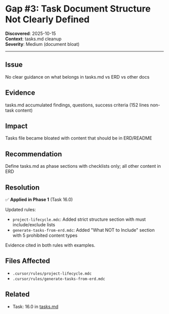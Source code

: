 # Gap #3: Task Document Structure Not Clearly Defined

**Discovered**: 2025-10-15  
**Context**: tasks.md cleanup  
**Severity**: Medium (document bloat)

---

## Issue

No clear guidance on what belongs in tasks.md vs ERD vs other docs

## Evidence

tasks.md accumulated findings, questions, success criteria (152 lines non-task content)

## Impact

Tasks file became bloated with content that should be in ERD/README

## Recommendation

Define tasks.md as phase sections with checklists only; all other content in ERD

## Resolution

✅ **Applied in Phase 1** (Task 16.0)

Updated rules:
- `project-lifecycle.mdc`: Added strict structure section with must include/exclude lists
- `generate-tasks-from-erd.mdc`: Added "What NOT to Include" section with 5 prohibited content types

Evidence cited in both rules with examples.

## Files Affected

- `.cursor/rules/project-lifecycle.mdc`
- `.cursor/rules/generate-tasks-from-erd.mdc`

## Related

- Task: 16.0 in [tasks.md](../tasks.md)

